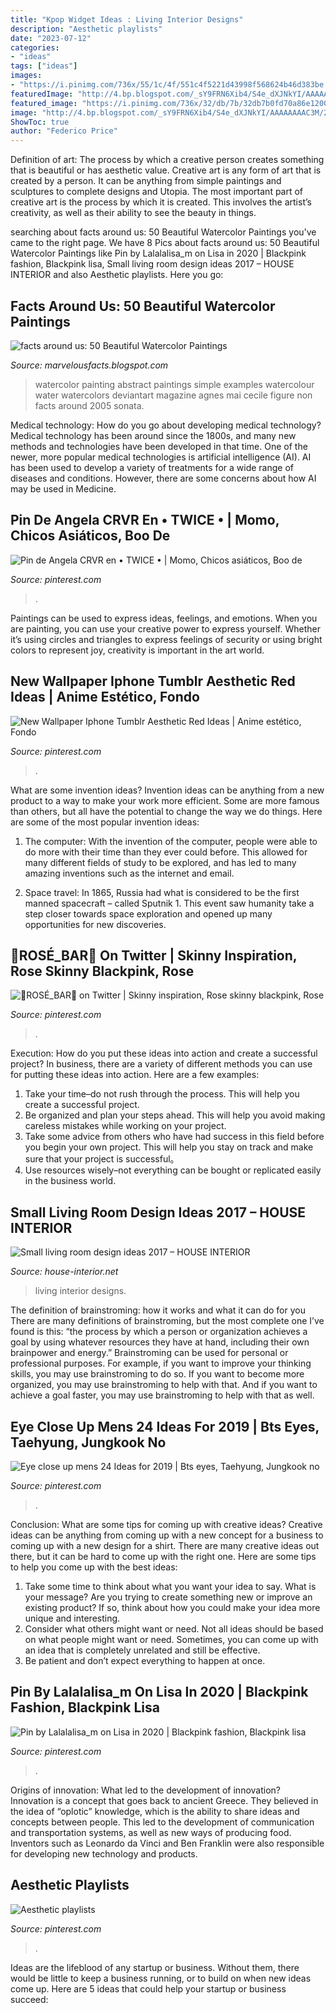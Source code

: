 ```yaml
---
title: "Kpop Widget Ideas : Living Interior Designs"
description: "Aesthetic playlists"
date: "2023-07-12"
categories:
- "ideas"
tags: ["ideas"]
images:
- "https://i.pinimg.com/736x/55/1c/4f/551c4f5221d43998f568624b46d383be.jpg"
featuredImage: "http://4.bp.blogspot.com/_sY9FRN6Xib4/S4e_dXJNkYI/AAAAAAAAC3M/2qQkUm0ai_s/s400/watercolorpainting_20.jpg"
featured_image: "https://i.pinimg.com/736x/32/db/7b/32db7b0fd70a86e1200fe26144948f2b.jpg"
image: "http://4.bp.blogspot.com/_sY9FRN6Xib4/S4e_dXJNkYI/AAAAAAAAC3M/2qQkUm0ai_s/s400/watercolorpainting_20.jpg"
ShowToc: true
author: "Federico Price"
---
```



Definition of art: The process by which a creative person creates something that is beautiful or has aesthetic value.
Creative art is any form of art that is created by a person. It can be anything from simple paintings and sculptures to complete designs and Utopia. The most important part of creative art is the process by which it is created. This involves the artist’s creativity, as well as their ability to see the beauty in things.

	

		
searching about facts around us: 50 Beautiful Watercolor Paintings you've came to the right page. We have 8 Pics about facts around us: 50 Beautiful Watercolor Paintings like Pin by Lalalalisa_m on Lisa in 2020 | Blackpink fashion, Blackpink lisa, Small living room design ideas 2017 – HOUSE INTERIOR and also Aesthetic playlists. Here you go:
		
    
## Facts Around Us: 50 Beautiful Watercolor Paintings

<img loading=lazy src="http://4.bp.blogspot.com/_sY9FRN6Xib4/S4e_dXJNkYI/AAAAAAAAC3M/2qQkUm0ai_s/s400/watercolorpainting_20.jpg" onerror="this.onerror=null;this.src='https://tse1.mm.bing.net/th?id=OIP.dwjX3n_4PDOipo0_p6yebAAAAA&amp;pid=15.1';" alt="facts around us: 50 Beautiful Watercolor Paintings">

_Source: marvelousfacts.blogspot.com_

>watercolor painting abstract paintings simple examples watercolour water watercolors deviantart magazine agnes mai cecile figure non facts around 2005 sonata. 

	

Medical technology: How do you go about developing medical technology?
Medical technology has been around since the 1800s, and many new methods and technologies have been developed in that time. One of the newer, more popular medical technologies is artificial intelligence (AI). AI has been used to develop a variety of treatments for a wide range of diseases and conditions. However, there are some concerns about how AI may be used in Medicine.

    
## Pin De Angela CRVR En • TWICE • | Momo, Chicos Asiáticos, Boo De

<img loading=lazy src="https://i.pinimg.com/736x/c3/76/8f/c3768f52b69b9050623ed1be762a9ea0.jpg" onerror="this.onerror=null;this.src='https://tse3.mm.bing.net/th?id=OIP.jKh2Z3Igd27PGg06kVj-CgHaLF&amp;pid=15.1';" alt="Pin de Angela CRVR en • TWICE • | Momo, Chicos asiáticos, Boo de">

_Source: pinterest.com_

>. 

	

Paintings can be used to express ideas, feelings, and emotions.
When you are painting, you can use your creative power to express yourself. Whether it’s using circles and triangles to express feelings of security or using bright colors to represent joy, creativity is important in the art world.

    
## New Wallpaper Iphone Tumblr Aesthetic Red Ideas | Anime Estético, Fondo

<img loading=lazy src="https://i.pinimg.com/736x/07/77/85/0777854cfe5c02fc8d1c52b5a08e3a47.jpg" onerror="this.onerror=null;this.src='https://tse1.mm.bing.net/th?id=OIP.FYYceMBc_PFsny3ntbp7ogAAAA&amp;pid=15.1';" alt="New Wallpaper Iphone Tumblr Aesthetic Red Ideas | Anime estético, Fondo">

_Source: pinterest.com_

>. 

	

What are some invention ideas?
Invention ideas can be anything from a new product to a way to make your work more efficient. Some are more famous than others, but all have the potential to change the way we do things. Here are some of the most popular invention ideas: 
1) The computer: With the invention of the computer, people were able to do more with their time than they ever could before. This allowed for many different fields of study to be explored, and has led to many amazing inventions such as the internet and email.

2) Space travel: In 1865, Russia had what is considered to be the first manned spacecraft – called Sputnik 1. This event saw humanity take a step closer towards space exploration and opened up many opportunities for new discoveries.

    
## 🌹ROSÉ_BAR🌹 On Twitter | Skinny Inspiration, Rose Skinny Blackpink, Rose

<img loading=lazy src="https://i.pinimg.com/736x/ac/c0/b5/acc0b53667c8a76bf71c3819c39c4fc7.jpg" onerror="this.onerror=null;this.src='https://tse1.mm.bing.net/th?id=OIP.ULJgqUOdxevM9O8JXjxF7AHaLH&amp;pid=15.1';" alt="🌹ROSÉ_BAR🌹 on Twitter | Skinny inspiration, Rose skinny blackpink, Rose">

_Source: pinterest.com_

>. 

	

Execution: How do you put these ideas into action and create a successful project?
In business, there are a variety of different methods you can use for putting these ideas into action. Here are a few examples:
1. Take your time–do not rush through the process. This will help you create a successful project.
2. Be organized and plan your steps ahead. This will help you avoid making careless mistakes while working on your project.
3. Take some advice from others who have had success in this field before you begin your own project. This will help you stay on track and make sure that your project is successful。
4. Use resources wisely–not everything can be bought or replicated easily in the business world.

    
## Small Living Room Design Ideas 2017 – HOUSE INTERIOR

<img loading=lazy src="http://house-interior.net/wp-content/uploads/2016/05/Small-living-room-design-ideas-2017.jpg" onerror="this.onerror=null;this.src='https://tse1.mm.bing.net/th?id=OIP.wIyUN8m4BFDVd_FUzP2C0wHaLH&amp;pid=15.1';" alt="Small living room design ideas 2017 – HOUSE INTERIOR">

_Source: house-interior.net_

>living interior designs. 

	

The definition of brainstroming: how it works and what it can do for you
There are many definitions of brainstroming, but the most complete one I’ve found is this: “the process by which a person or organization achieves a goal by using whatever resources they have at hand, including their own brainpower and energy.” Brainstroming can be used for personal or professional purposes. For example, if you want to improve your thinking skills, you may use brainstroming to do so. If you want to become more organized, you may use brainstroming to help with that. And if you want to achieve a goal faster, you may use brainstroming to help with that as well.

    
## Eye Close Up Mens 24 Ideas For 2019 | Bts Eyes, Taehyung, Jungkook No

<img loading=lazy src="https://i.pinimg.com/736x/32/db/7b/32db7b0fd70a86e1200fe26144948f2b.jpg" onerror="this.onerror=null;this.src='https://tse1.mm.bing.net/th?id=OIP.SJ5PE_rei1DlpU_tnOhINgAAAA&amp;pid=15.1';" alt="Eye close up mens 24 Ideas for 2019 | Bts eyes, Taehyung, Jungkook no">

_Source: pinterest.com_

>. 

	

Conclusion: What are some tips for coming up with creative ideas?
Creative ideas can be anything from coming up with a new concept for a business to coming up with a new design for a shirt. There are many creative ideas out there, but it can be hard to come up with the right one. Here are some tips to help you come up with the best ideas: 
1) Take some time to think about what you want your idea to say. What is your message? Are you trying to create something new or improve an existing product? If so, think about how you could make your idea more unique and interesting. 
2) Consider what others might want or need. Not all ideas should be based on what people might want or need. Sometimes, you can come up with an idea that is completely unrelated and still be effective. 
3) Be patient and don’t expect everything to happen at once.

    
## Pin By Lalalalisa_m On Lisa In 2020 | Blackpink Fashion, Blackpink Lisa

<img loading=lazy src="https://i.pinimg.com/736x/55/1c/4f/551c4f5221d43998f568624b46d383be.jpg" onerror="this.onerror=null;this.src='https://tse4.mm.bing.net/th?id=OIP.nc-Hoy0yeFYu3qc2VEqCeAHaLG&amp;pid=15.1';" alt="Pin by Lalalalisa_m on Lisa in 2020 | Blackpink fashion, Blackpink lisa">

_Source: pinterest.com_

>. 

	

Origins of innovation: What led to the development of innovation?
Innovation is a concept that goes back to ancient Greece. They believed in the idea of “oplotic” knowledge, which is the ability to share ideas and concepts between people. This led to the development of communication and transportation systems, as well as new ways of producing food. Inventors such as Leonardo da Vinci and Ben Franklin were also responsible for developing new technology and products.

    
## Aesthetic Playlists

<img loading=lazy src="https://i.pinimg.com/736x/3f/aa/87/3faa873900937be5c87a2a6c98a961f4.jpg" onerror="this.onerror=null;this.src='https://tse4.mm.bing.net/th?id=OIP._ar_5ndzDC_ar8SrslMGtwHaLR&amp;pid=15.1';" alt="Aesthetic playlists">

_Source: pinterest.com_

>. 

	

Ideas are the lifeblood of any startup or business. Without them, there would be little to keep a business running, or to build on when new ideas come up. Here are 5 ideas that could help your startup or business succeed:

